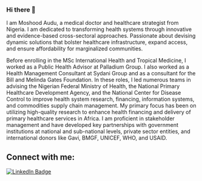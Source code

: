 ### Hi there 👋

I am Moshood Audu, a medical doctor and healthcare strategist from Nigeria. I am dedicated to transforming health systems through innovative and evidence-based cross-sectoral approaches. Passionate about devising dynamic solutions that bolster healthcare infrastructure, expand access, and ensure affordability for marginalized communities.
 
Before enrolling in the MSc International Health and Tropical Medicine, I worked as a Public Health Advisor at Palladium Group. I also worked as a Health Management Consultant at Sydani Group and as a consultant for the Bill and Melinda Gates Foundation. In these roles, I led numerous teams in advising the Nigerian Federal Ministry of Health, the National Primary Healthcare Development Agency, and the National Center for Disease Control to improve health system research, financing, information systems, and commodities supply chain management. My primary focus has been on utilizing high-quality research to enhance health financing and delivery of primary healthcare services in Africa.
I am proficient in stakeholder management and have developed key partnerships with government institutions at national and sub-national levels, private sector entities, and international donors like Gavi, BMGF, UNICEF, WHO, and USAID.

## Connect with me:
<div id="badges">
  <a href=https://www.linkedin.com/in/moshood-audu/>
    <img src="https://img.shields.io/badge/LinkedIn-blue?style=for-the-badge&logo=linkedin&logoColor=white" alt="LinkedIn Badge"/>

<!--
**audumosh/audumosh** is a ✨ _special_ ✨ repository because its `README.md` (this file) appears on your GitHub profile.

Here are some ideas to get you started:

- 🔭 I’m currently working on ...
- 🌱 I’m currently learning ...
- 👯 I’m looking to collaborate on ...
- 🤔 I’m looking for help with ...
- 💬 Ask me about ...
- 📫 How to reach me: ...
- 😄 Pronouns: ...
- ⚡ Fun fact: ...
-->
